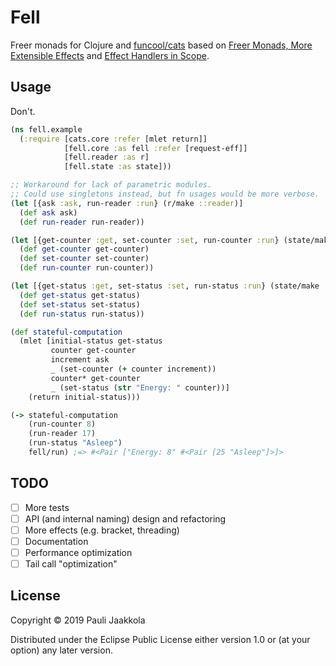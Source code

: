# Fell

Freer monads for Clojure and [funcool/cats](http://funcool.github.io/cats/latest/) based on
[Freer Monads, More Extensible Effects](http://okmij.org/ftp/Haskell/extensible/more.pdf) and
[Effect Handlers in Scope](https://www.cs.ox.ac.uk/people/nicolas.wu/papers/Scope.pdf).

## Usage

Don't.

```clojure
(ns fell.example
  (:require [cats.core :refer [mlet return]]
            [fell.core :as fell :refer [request-eff]]
            [fell.reader :as r]
            [fell.state :as state]))

;; Workaround for lack of parametric modules.
;; Could use singletons instead, but fn usages would be more verbose.
(let [{ask :ask, run-reader :run} (r/make ::reader)]
  (def ask ask)
  (def run-reader run-reader))

(let [{get-counter :get, set-counter :set, run-counter :run} (state/make ::counter)]
  (def get-counter get-counter)
  (def set-counter set-counter)
  (def run-counter run-counter))

(let [{get-status :get, set-status :set, run-status :run} (state/make ::status)]
  (def get-status get-status)
  (def set-status set-status)
  (def run-status run-status))

(def stateful-computation
  (mlet [initial-status get-status
         counter get-counter
         increment ask
         _ (set-counter (+ counter increment))
         counter* get-counter
         _ (set-status (str "Energy: " counter))]
    (return initial-status)))

(-> stateful-computation
    (run-counter 8)
    (run-reader 17)
    (run-status "Asleep")
    fell/run) ;=> #<Pair ["Energy: 8" #<Pair [25 "Asleep"]>]>
```

## TODO

- [ ] More tests
- [ ] API (and internal naming) design and refactoring
- [ ] More effects (e.g. bracket, threading)
- [ ] Documentation
- [ ] Performance optimization
- [ ] Tail call "optimization"

## License

Copyright © 2019 Pauli Jaakkola

Distributed under the Eclipse Public License either version 1.0 or (at
your option) any later version.
